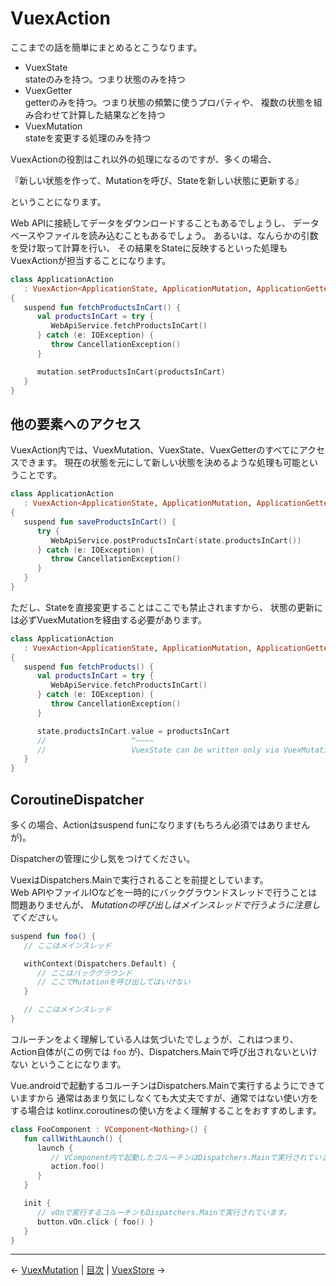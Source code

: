 
VuexAction
================================================================================

ここまでの話を簡単にまとめるとこうなります。

- VuexState  
    stateのみを持つ。つまり状態のみを持つ
- VuexGetter  
    getterのみを持つ。つまり状態の頻繁に使うプロパティや、
    複数の状態を組み合わせて計算した結果などを持つ
- VuexMutation  
    stateを変更する処理のみを持つ

VuexActionの役割はこれ以外の処理になるのですが、多くの場合、

『新しい状態を作って、Mutationを呼び、Stateを新しい状態に更新する』

ということになります。

Web APIに接続してデータをダウンロードすることもあるでしょうし、
データベースやファイルを読み込むこともあるでしょう。
あるいは、なんらかの引数を受け取って計算を行い、
その結果をStateに反映するといった処理もVuexActionが担当することになります。

```kotlin
class ApplicationAction
   : VuexAction<ApplicationState, ApplicationMutation, ApplicationGetter>()
{
   suspend fun fetchProductsInCart() {
      val productsInCart = try {
         WebApiService.fetchProductsInCart()
      } catch (e: IOException) {
         throw CancellationException()
      }

      mutation.setProductsInCart(productsInCart)
   }
}
```


他の要素へのアクセス
--------------------------------------------------------------------------------

VuexAction内では、VuexMutation、VuexState、VuexGetterのすべてにアクセスできます。
現在の状態を元にして新しい状態を決めるような処理も可能ということです。  
```kotlin
class ApplicationAction
   : VuexAction<ApplicationState, ApplicationMutation, ApplicationGetter>()
{
   suspend fun saveProductsInCart() {
      try {
         WebApiService.postProductsInCart(state.productsInCart())
      } catch (e: IOException) {
         throw CancellationException()
      }
   }
}
```

ただし、Stateを直接変更することはここでも禁止されますから、
状態の更新には必ずVuexMutationを経由する必要があります。
```kotlin
class ApplicationAction
   : VuexAction<ApplicationState, ApplicationMutation, ApplicationGetter>()
{
   suspend fun fetchProducts() {
      val productsInCart = try {
         WebApiService.fetchProductsInCart()
      } catch (e: IOException) {
         throw CancellationException()
      }

      state.productsInCart.value = productsInCart
      //                   ^~~~~
      //                   VuexState can be written only via VuexMutation
   }
}
```


CoroutineDispatcher
--------------------------------------------------------------------------------

多くの場合、Actionはsuspend funになります(もちろん必須ではありませんが)。

Dispatcherの管理に少し気をつけてください。

VuexはDispatchers.Mainで実行されることを前提としています。  
Web APIやファイルIOなどを一時的にバックグラウンドスレッドで行うことは問題ありませんが、
*Mutationの呼び出しはメインスレッドで行うように注意してください。*

```kotlin
suspend fun foo() {
   // ここはメインスレッド

   withContext(Dispatchers.Default) {
      // ここはバックグラウンド
      // ここでMutationを呼び出してはいけない
   }

   // ここはメインスレッド
}
```
コルーチンをよく理解している人は気づいたでしょうが、これはつまり、
Action自体が(この例では `foo` が)、Dispatchers.Mainで呼び出されないといけない
ということになります。

Vue.androidで起動するコルーチンはDispatchers.Mainで実行するようにできていますから
通常はあまり気にしなくても大丈夫ですが、通常ではない使い方をする場合は
kotlinx.coroutinesの使い方をよく理解することをおすすめします。
```kotlin
class FooComponent : VComponent<Nothing>() {
   fun callWithLaunch() {
      launch {
         // VComponent内で起動したコルーチンはDispatchers.Mainで実行されています。
         action.foo()
      }
   }

   init {
      // vOnで実行するコルーチンもDispatchers.Mainで実行されています。
      button.vOn.click { foo() }
   }
}
```


* * * * * * * * * * * * * * * * * * * * * * * * * * * * * * * * * * * * * * * *

← [VuexMutation](VuexMutations.md)  |  [目次](../README-ja.md#チュートリアル)  |  [VuexStore](VuexStores.md) →

